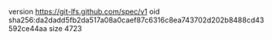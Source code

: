 version https://git-lfs.github.com/spec/v1
oid sha256:da2dadd5fb2da517a08a0caef87c6316c8ea743702d202b8488cd43592ce44aa
size 4723
